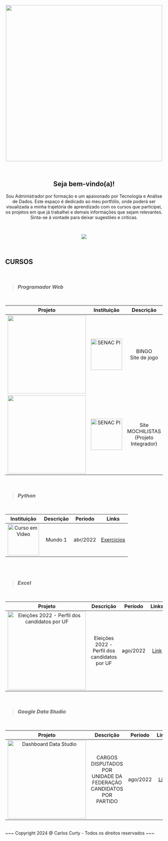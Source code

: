 <p align="center"><img src="https://user-images.githubusercontent.com/68711113/165942333-fb7993b6-6f8e-46c2-ade8-04d18f664fe1.png" width="500"></p>
<br>
<h2 align="center">Seja bem-vindo(a)!</h2>

<div><p align="center">Sou Administrador por formação e um apaixonado por Tecnologia e Análise de Dados. Este espaço é dedicado ao meu portfólio, onde poderá ser visualizada a minha trajetória de aprendizado com os cursos que participei, os projetos em que já trabalhei e demais informações que sejam relevantes. Sinta-se à vontade para deixar sugestões e críticas.</p></div>

<br>
<p align="center"><img src="https://user-images.githubusercontent.com/68711113/165002315-c8b84367-987b-482b-b930-8c84d7e8afaa.png"></p>
<br>

<h2><strong>CURSOS</strong></h2><br>

>### *Programador Web*<br>

<br>

Projeto | Instituição | Descrição | Período | Tecnologias | Links
:-----: | :-----: | :-----: | :-----: | :-----: | :----------
<a href="https://carloscurty.github.io/bingo"><img src="https://user-images.githubusercontent.com/68711113/165095493-0cd495e0-abf4-4238-87d3-17e5a3ca45af.png" width="250"></a> | <a href="https://www.pi.senac.br/" target="_blank"><img src="https://user-images.githubusercontent.com/68711113/165825278-a41fc33b-39a9-49d3-bc36-2a40e22baa07.png" alt="SENAC PI" width="100"></a> | BINGO<br>Site de jogo | dez/2019 | HTML5<br>CSS3<br>JavaScript | [Site](https://curtydigital.000webhostapp.com/bingo/bingo_75.html) | 
<a href="https://carloscurty.github.io/mochilistas"><img src="https://user-images.githubusercontent.com/68711113/165096216-7b6e6760-e341-4aa4-a18d-931c1c7c795e.png" width="250"></a> | <a href="https://www.pi.senac.br/" target="_blank"><img src="https://user-images.githubusercontent.com/68711113/165825278-a41fc33b-39a9-49d3-bc36-2a40e22baa07.png" alt="SENAC PI" width="100"></a> | Site MOCHILISTAS<br>(Projeto Integrador) | fev/2020 | HTML5<br>CSS3<br>JavaScript | [Site](https://curtydigital.000webhostapp.com/mochilistas) | 

<br>

>### *Python*<br> 
<br>

Instituição | Descrição | Período | Links
:-----: | :-----: | :-----: | :-----:
<a href="https://www.cursoemvideo.com/curso/python-3-mundo-1/" target="_blank"><img src="https://user-images.githubusercontent.com/68711113/165805297-0dbdcc4c-1985-450d-a4ee-1856d614545a.png" alt="Curso em Video" width="100"></a> | Mundo 1 | abr/2022 | [Exercícios](https://carloscurty.github.io/CursoemVideo-Python-Mundo1) |

<!--
Mundo 2 | abr/2022 | [Exercícios](https://carloscurty.github.io/CursoemVideo-Python-Mundo2) |
Mundo 3 | abr/2022 | [Exercícios](https://carloscurty.github.io/CursoemVideo-Python-Mundo3) |
-->
<br>

<br>

>### *Excel*<br> 
<br>

Projeto | Descrição | Período | Links
:-----: | :-----: | :-----: | :-----:
<a href="https://user-images.githubusercontent.com/68711113/188246411-39df40a2-e387-4bab-b73d-e1d60f2761cc.png" target="_blank"><img src="https://user-images.githubusercontent.com/68711113/188246411-39df40a2-e387-4bab-b73d-e1d60f2761cc.png" alt="Eleições 2022 - Perfil dos candidatos por UF" width="250"></a> | Eleições 2022 - Perfil dos candidatos por UF | ago/2022 | [Link](https://encurtador.com.br/grMNY) |

<br>

>### *Google Data Studio*<br> 
<br>

Projeto | Descrição | Período | Links
:-----: | :-----: | :-----: | :-----:
<a href="https://user-images.githubusercontent.com/68711113/188247186-85fd6596-2738-4011-b293-eda6737a1ff9.png" target="_blank"><img src="https://user-images.githubusercontent.com/68711113/188247186-85fd6596-2738-4011-b293-eda6737a1ff9.png" alt="Dashboard Data Studio" width="250"></a> | CARGOS DISPUTADOS POR UNIDADE DA FEDERAÇÃO<br>CANDIDATOS POR PARTIDO | ago/2022 | [Link](https://datastudio.google.com/reporting/bbb63cec-354e-4c0b-b3fd-49641bd7f36b) |


<br>
~~~
Copyright 2024 @ Carlos Curty - Todos os direitos reservados
~~~
